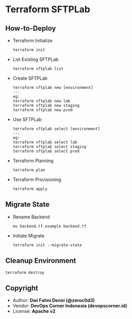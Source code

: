 # Terraform SFTPLab

## How-to-Deploy

- Terraform Initialize

  ```
  terraform init
  ```

- List Existing SFTPLab

  ```
  terraform sftplab list
  ```

- Create SFTPLab

  ```
  terraform sftplab new [environment]
  ---
  eg:
  terraform sftplab new lab
  terraform sftplab new staging
  terraform sftplab new prod
  ```

- Use SFTPLab

  ```
  terraform sftplab select [environment]
  ---
  eg:
  terraform sftplab select lab
  terraform sftplab select staging
  terraform sftplab select prod
  ```

- Terraform Planning

  ```
  terraform plan
  ```

- Terraform Provisioning

  ```
  terraform apply
  ```

## Migrate State

- Rename Backend

  ```
  mv backend.tf.example backend.tf
  ```

- Initiate Migrate

  ```
  terraform init --migrate-state
  ```

## Cleanup Environment

```
terraform destroy
```

## Copyright

- Author: **Dwi Fahni Denni (@zeroc0d3)**
- Vendor: **DevOps Corner Indonesia (devopscorner.id)**
- License: **Apache v2**
